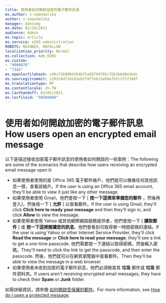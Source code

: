 ```yaml
---
title: 使用者如何開啟加密的電子郵件訊息
ms.author: v-smandalika
author: v-smandalika
manager: dansimp
ms.date: 02/24/2021
audience: Admin
ms.topic: article
ms.service: o365-administration
ROBOTS: NOINDEX, NOFOLLOW
localization_priority: Normal
ms.collection: Adm_O365
ms.custom:
- "9000078"
- "7342"
ms.openlocfilehash: c48c71b9084354bf5a56794795c7653b8d8e5b4c
ms.sourcegitcommit: c202c0df2d141e63f4f7eb13a56efbfc2f57348f
ms.translationtype: MT
ms.contentlocale: zh-TW
ms.lasthandoff: 03/05/2021
ms.locfileid: "50509609"
---
```

# <a name="how-users-open-an-encrypted-email-message"></a><span data-ttu-id="94470-102">使用者如何開啟加密的電子郵件訊息</span><span class="sxs-lookup"><span data-stu-id="94470-102">How users open an encrypted email message</span></span>

<span data-ttu-id="94470-103">以下是描述接收加密電子郵件訊息的使用者如何開啟的一些案例：</span><span class="sxs-lookup"><span data-stu-id="94470-103">The following are some of the scenarios that describe how users receiving an encrypted email message open it:</span></span>

- <span data-ttu-id="94470-104">如果使用者使用的是 Office 365 電子郵件帳戶，他們就可以像像任何其他訊息一樣，查看該帳戶。</span><span class="sxs-lookup"><span data-stu-id="94470-104">If the user is using an Office 365 email account, they'll be able to view it just like any other message.</span></span>
- <span data-ttu-id="94470-105">如果使用者使用 Gmail，他們會按一下 [ **按一下這裡來準備您的郵件** ，然後再登入]，然後按一下 [ **允許** ] 以查看郵件。</span><span class="sxs-lookup"><span data-stu-id="94470-105">If the user is using Gmail, they'll click **Click here to ready your message** and then they'll sign in, and click **Allow** to view the message.</span></span>
- <span data-ttu-id="94470-106">如果使用者使用 Yahoo 或其他網際網路服務提供者，他們會按一下 [ **讀取郵件** ] 或 **按一下這裡閱讀您的訊息**。他們會看到可取得單一時間密碼的連結。</span><span class="sxs-lookup"><span data-stu-id="94470-106">If the user is using Yahoo or other Internet Service Provider, they'll click **Read the message** or **Click here to read your message**; they'll see a link to get a one-time passcode.</span></span> <span data-ttu-id="94470-107">他們需要按一下連結以取得密碼，然後輸入密碼。</span><span class="sxs-lookup"><span data-stu-id="94470-107">They'll need to click the link to get the passcode, and then enter the passcode.</span></span> <span data-ttu-id="94470-108">然後，他們就可以在網頁瀏覽器中查看郵件。</span><span class="sxs-lookup"><span data-stu-id="94470-108">Then they'll be able to view the message in a web browser.</span></span>
- <span data-ttu-id="94470-109">如果使用者未收到加密的電子郵件訊息，他們必須檢查其 **垃圾** 郵件或 **垃圾** 郵件資料夾。</span><span class="sxs-lookup"><span data-stu-id="94470-109">If users aren't receiving encrypted email messages, they have to check their **Spam** or **Junk** folder.</span></span>

<span data-ttu-id="94470-110">如需詳細資訊，請參閱 [如何開啟受保護的郵件](https://support.microsoft.com/topic/how-do-i-open-a-protected-message-1157a286-8ecc-4b1e-ac43-2a608fbf3098)。</span><span class="sxs-lookup"><span data-stu-id="94470-110">For more information, see [How do I open a protected message](https://support.microsoft.com/topic/how-do-i-open-a-protected-message-1157a286-8ecc-4b1e-ac43-2a608fbf3098).</span></span>